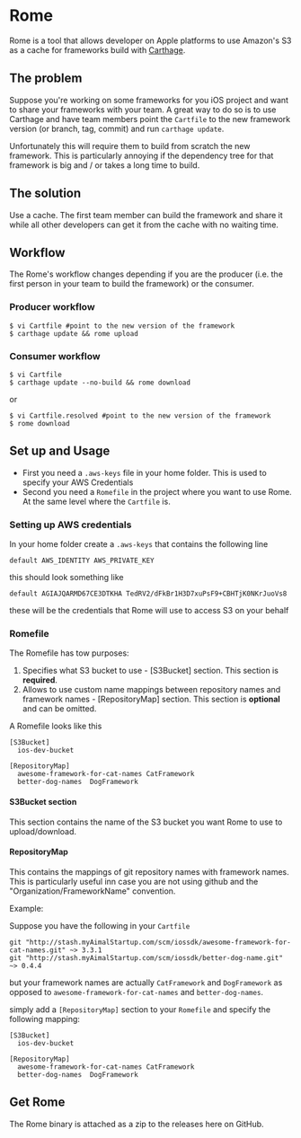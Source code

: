 # Rome

Rome is a tool that allows developer on Apple platforms to use Amazon's S3 as a
cache for frameworks build with [Carthage](https://github.com/Carthage/Carthage).

## The problem

Suppose you're working on some frameworks for you iOS project and want to share
your frameworks with your team. A great way to do so is to use Carthage and have
team members point the `Cartfile` to the new framework version (or branch, tag, commit)
and run `carthage update`.

Unfortunately this will require them to build from scratch the new framework.
This is particularly annoying if the dependency tree for that framework is big
and / or takes a long time to build.

## The solution

Use a cache. The first team member can build the framework and share it while all
other developers can get it from the cache with no waiting time.

## Workflow

The Rome's workflow changes depending if you are the producer (i.e. the first
person in your team to build the framework) or the consumer.

### Producer workflow

```
$ vi Cartfile #point to the new version of the framework
$ carthage update && rome upload
```

### Consumer workflow

```
$ vi Cartfile
$ carthage update --no-build && rome download
```

or

```
$ vi Cartfile.resolved #point to the new version of the framework
$ rome download
```
## Set up and Usage

- First you need a `.aws-keys` file in your home folder. This is used to specify
your AWS Credentials
- Second you need a `Romefile` in the project where you want to use Rome. At the
same level where the `Cartfile` is.

### Setting up AWS credentials
In your home folder create a `.aws-keys` that contains the following line
```
default AWS_IDENTITY AWS_PRIVATE_KEY
```

this should look something like

```
default AGIAJQARMD67CE3DTKHA TedRV2/dFkBr1H3D7xuPsF9+CBHTjK0NKrJuoVs8
```

these will be the credentials that Rome will use to access S3 on your behalf

### Romefile

The Romefile has tow purposes:
1. Specifies what S3 bucket to use - [S3Bucket] section. This section is __required__.
1. Allows to use custom name mappings between repository names and framework names - [RepositoryMap] section. This section is __optional__ and can be omitted.

A Romefile looks like this

```
[S3Bucket]
  ios-dev-bucket

[RepositoryMap]
  awesome-framework-for-cat-names CatFramework
  better-dog-names  DogFramework
```  

#### S3Bucket section
This section contains the name of the S3 bucket you want Rome to use to upload/download.

#### RepositoryMap
This contains the mappings of git repository names with framework names.
This is particularly useful inn case you are not using github and the "Organization/FrameworkName" convention.

Example:

Suppose you have the following in your `Cartfile`

```
git "http://stash.myAimalStartup.com/scm/iossdk/awesome-framework-for-cat-names.git" ~> 3.3.1
git "http://stash.myAimalStartup.com/scm/iossdk/better-dog-name.git" ~> 0.4.4
```

but your framework names are actually `CatFramework` and `DogFramework` as opposed to `awesome-framework-for-cat-names` and `better-dog-names`.

simply add a `[RepositoryMap]` section to your `Romefile` and specify the following mapping:

```
[S3Bucket]
  ios-dev-bucket

[RepositoryMap]
  awesome-framework-for-cat-names CatFramework
  better-dog-names  DogFramework
```

## Get Rome
The Rome binary is attached as a zip to the releases here on GitHub.
